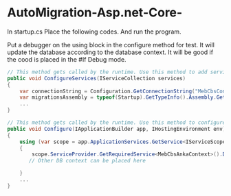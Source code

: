 # AutoMigration-Asp.net-Core-
In startup.cs Place the following codes. And run the program. 

Put a debugger on the using block in the configure method for test. It will update the database according to the database context. It will be good if the cood is placed in the #If Debug mode. 
```csharp
// This method gets called by the runtime. Use this method to add services to the container.
public void ConfigureServices(IServiceCollection services)
{
    var connectionString = Configuration.GetConnectionString("MebCbsConection");
    var migrationsAssembly = typeof(Startup).GetTypeInfo().Assembly.GetName().Name;
    ...
}

// This method gets called by the runtime. Use this method to configure the HTTP request pipeline.
public void Configure(IApplicationBuilder app, IHostingEnvironment env)
{
    using (var scope = app.ApplicationServices.GetService<IServiceScopeFactory>().CreateScope())
    {
        scope.ServiceProvider.GetRequiredService<MebCbsAnkaContext>().Database.Migrate();
       // Other DB context can be placed here

    }
    ...
}

```
